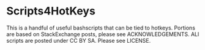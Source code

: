 # Scripts4HotKeys
This is a handful of useful bashscripts that can be tied to hotkeys.
Portions are based on StackExchange posts, please see ACKNOWLEDGEMENTS.
ALl scripts are posted under CC BY SA. Please see LICENSE.
